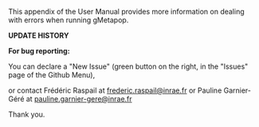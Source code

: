 This appendix of the User Manual provides more information on dealing with errors when running gMetapop. 

**UPDATE HISTORY**


**For bug reporting:** 

You can declare a "New Issue" (green button on the right, in the "Issues" page of the Github Menu),  

or contact Frédéric Raspail at frederic.raspail@inrae.fr or Pauline Garnier-Géré at pauline.garnier-gere@inrae.fr

Thank you.
